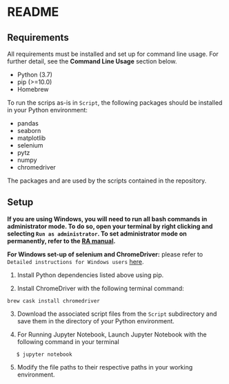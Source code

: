 # README

## Requirements
All requirements must be installed and set up for command line usage. For further detail, see the **Command Line Usage** section below.

* Python (3.7)
* pip (>=10.0)
* Homebrew

To run the scrips as-is in `Script`, the following packages should be installed in your Python environment: 

* pandas
* seaborn 
* matplotlib
* selenium
* pytz
* numpy
* chromedriver 

The packages and are used by the scripts contained in the repository. 

## Setup
**If you are using Windows, you will need to run all bash commands in administrator mode. To do so, open your terminal by right clicking and selecting `Run as administrator`. To set administrator mode on permanently, refer to the [RA manual](https://github.com/gentzkow/template/wiki/Repository-Usage#Administrator-Mode).**

**For Windows set-up of selenium and ChromeDriver:** please refer to `Detailed instructions for Windows users` [here](https://selenium-python.readthedocs.io/installation.html).

1. Install Python dependencies listed above using pip. 

2. Install ChromeDriver with the following terminal command:
```
brew cask install chromedriver
```

3. Download the associated script files from the `Script` subdirectory and save them in the directory of your Python environment.

4. For Running Jupyter Notebook, Launch Jupyter Notebook with the following command in your terminal
```
   $ jupyter notebook
```

5. Modify the file paths to their respective paths in your working environment. 
